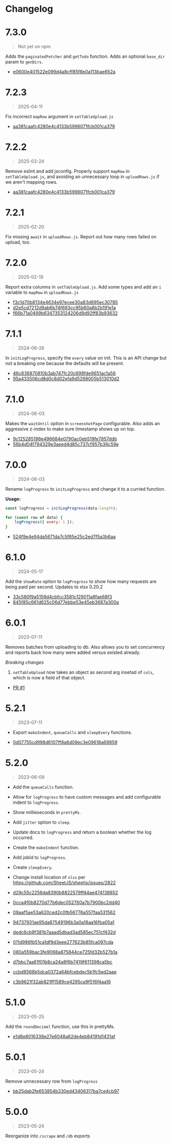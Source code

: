 Changelog
===

# 7.3.0

> Not yet on npm

Adds the `paginatedFetcher` and `getTodo` function. Adds an optional `base_dir` param to `genDirs`. 

* [e0600e401522e099d4a8cff85f8e0a113bae652a](https://github.com/mhkeller/utils/commit/e0600e401522e099d4a8cff85f8e0a113bae652a)

# 7.2.3

> 2025-04-11

Fix incorrect `mapRow` argument in `setTableUpload.js`

* [aa381caafc4280e4c4133b5996071fcb001ca379](https://github.com/mhkeller/utils/commit/aa381caafc4280e4c4133b5996071fcb001ca379)

# 7.2.2

> 2025-03-24

Remove eslint and add jsconfig. Properly support `mapRow` in `setTableUpload.js`, and avoiding an unnecessary loop in `uploadRows.js` if we aren't mapping rows.

* [aa381caafc4280e4c4133b5996071fcb001ca379](https://github.com/mhkeller/utils/commit/aa381caafc4280e4c4133b5996071fcb001ca379)

# 7.2.1

> 2025-02-20

Fix missing `await` in `uploadRows.js`. Report out how many rows failed on upload, too.


# 7.2.0

> 2025-02-19

Report extra columns in `setTableUpload.js`. Add some types and add an `i` variable to `mapRow` in `uploadRows.js`

* [f3c1d70b8134e4634e97ecee30a83d695ec30785](https://github.com/mhkeller/utils/commit/f3c1d70b8134e4634e97ecee30a83d695ec30785)
* [d2e5cd7212d9ab6b74f693cc95b60a8b2b191e1a](https://github.com/mhkeller/utils/commit/d2e5cd7212d9ab6b74f693cc95b60a8b2b191e1a)
* [f66b71a0499b6347353124206d9d92ff83b93632](https://github.com/mhkeller/utils/commit/f66b71a0499b6347353124206d9d92ff83b93632)

# 7.1.1

> 2024-06-26

In `initLogProgress`, specify the `every` value on init. This is an API change but not a breaking one because the defaults will be present.

* [46c836870810b3ab747fc20c698fde9651ac1a56](https://github.com/mhkeller/utils/commit/46c836870810b3ab747fc20c698fde9651ac1a56)
* [95a433506cd8d0c8d02efa9d5268005b513010d2](https://github.com/mhkeller/utils/commit/95a433506cd8d0c8d02efa9d5268005b513010d2)

# 7.1.0

> 2024-06-03

Makes the `waitUntil` option in `screenshotPage` configurable. Also adds an aggressive z-index to make sure timestamp shows up on top.

* [9c125285196e496684e0790ac0eb519fe7857ddb](https://github.com/mhkeller/utils/commit/9c125285196e496684e0790ac0eb519fe7857ddb)
* [56b4d04f794329e3aeed4d85c737cf957b36c59e](https://github.com/mhkeller/utils/commit/56b4d04f794329e3aeed4d85c737cf957b36c59e)

# 7.0.0

> 2024-06-03

Rename `logProgress` to `initLogProgress` and change it to a curried function.

**Usage:**

```js
const logProgress = initLogProgress(data.length);

for (const row of data) {
	logProgress({ every: 1 });
}
```

* [524f9e4e94da5671da7c5f85e25c2ed7f5a3b6aa](https://github.com/mhkeller/utils/commit/524f9e4e94da5671da7c5f85e25c2ed7f5a3b6aa)

# 6.1.0

> 2024-05-17

Add the `showRate` option to `logProgress` to show how many requests are being paid per second. Updates to xlsx 0.20.2

* [33c580f9a5159d4cbfcc3581c129011a8fae68f3](https://github.com/mhkeller/utils/commit/33c580f9a5159d4cbfcc3581c129011a8fae68f3)
* [845f85c661d625c06d77ebbe53e45eb3687a300a](https://github.com/mhkeller/utils/commit/845f85c661d625c06d77ebbe53e45eb3687a300a)

# 6.0.1

> 2023-07-11

Removes batches from uploading to db. Also allows you to set concurrency and reports back how many were added versus existed already.

*Breaking changes*

1. `setTableUpload` now takes an object as second arg insetad of `cols`, which is now a field of that object.

* [PR #1](https://github.com/mhkeller/utils/pull/1)

# 5.2.1

> 2023-07-11

* Export `makeIndent`, `queueCalls` and `sleepEvery` functions.

* [0d07755cd998d6107ff8a6d09ec3e09618a69859](https://github.com/mhkeller/utils/commit/0d07755cd998d6107ff8a6d09ec3e09618a69859)

# 5.2.0

> 2023-06-09

* Add the `queueCalls` function. 
* Allow for `logProgress` to have custom messages and add configurable indent to `logProgress`. 
* Show millieseconds in `prettyMs`. 
* Add `jitter` option to `sleep`. 
* Update docs to `logProgress` and return a boolean whether the log occurred. 
* Create the `makeIndent` function. 
* Add jobId to `logProgress`.
* Create `sleepEvery`.
* Change install location of `xlsx` per https://github.com/SheetJS/sheetjs/issues/2822

* [d29c55c2256da8390b8822579ff44ae474138852](https://github.com/mhkeller/utils/commit/d29c55c2256da8390b8822579ff44ae474138852)
* [0cca4f0b8270d77b6dec052760a7b7900bc2dd40](https://github.com/mhkeller/utils/commit/0cca4f0b8270d77b6dec052760a7b7900bc2dd40)
* [09aaf5ae53a620ced2c0fb56776a557faa531562](https://github.com/mhkeller/utils/commit/09aaf5ae53a620ced2c0fb56776a557faa531562)
* [94737931ae95da87549196b3a0a18aa16fba05a1](https://github.com/mhkeller/utils/commit/94737931ae95da87549196b3a0a18aa16fba05a1)
* [dedc6cb9f381b7aaad5dbad3ad585ec751cf432d](https://github.com/mhkeller/utils/commit/dedc6cb9f381b7aaad5dbad3ad585ec751cf432d)
* [011d986fb51ca1df9d3eee277623b85fca097cda](https://github.com/mhkeller/utils/commit/011d986fb51ca1df9d3eee277623b85fca097cda)
* [080a559bac3fe9068a875844ce725fd32b527b1a](https://github.com/mhkeller/utils/commit/080a559bac3fe9068a875844ce725fd32b527b1a)
* [d7bbc7aa61f01b8ca24a8f6b7419f611398ca5bc](https://github.com/mhkeller/utils/commit/d7bbc7aa61f01b8ca24a8f6b7419f611398ca5bc)
* [ccbd8568b5dca0372a64bfcebdec5b1fc5ed2aae](https://github.com/mhkeller/utils/commit/ccbd8568b5dca0372a64bfcebdec5b1fc5ed2aae)
* [c3b9621f32ab821ff1589ce4295ca9f516f4aa16](https://github.com/mhkeller/utils/commit/c3b9621f32ab821ff1589ce4295ca9f516f4aa16)

# 5.1.0

> 2023-05-25

Add the `roundDecimel` function, use this in prettyMs.

* [e1d8e8016338e27e6048a62de4eb84191d1431af](https://github.com/mhkeller/utils/commit/e1d8e8016338e27e6048a62de4eb84191d1431af)

# 5.0.1

> 2023-05-24

Remove unnecessary row from `logProgress`

* [bb25dab2fe653854b330ed43406317ba7ce4cb97](https://github.com/mhkeller/utils/commit/bb25dab2fe653854b330ed43406317ba7ce4cb97)

# 5.0.0

> 2023-05-24

Reorganize into `/scrape` and `/db` exports

